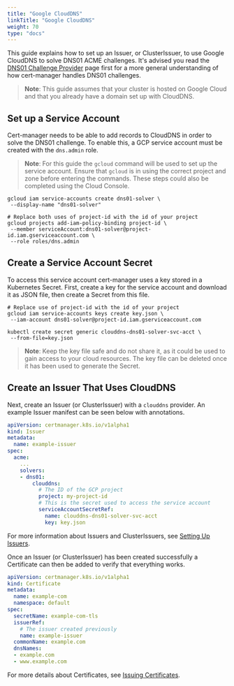 ```yaml
---
title: "Google CloudDNS"
linkTitle: "Google CloudDNS"
weight: 70
type: "docs"
---
```


This guide explains how to set up an Issuer, or ClusterIssuer, to use
Google CloudDNS to solve DNS01 ACME challenges. It's advised you read the
[DNS01 Challenge Provider](./README.md) page first for a more general
understanding of how cert-manager handles DNS01 challenges.

> **Note**: This guide assumes that your cluster is hosted on Google Cloud and
> that you already have a domain set up with CloudDNS.

Set up a Service Account
------------------------

Cert-manager needs to be able to add records to CloudDNS in order to
solve the DNS01 challenge. To enable this, a GCP service account must be
created with the `dns.admin` role.

> **Note**: For this guide the `gcloud` command will be used to set up the
> service account. Ensure that `gcloud` is in using the correct project and zone
> before entering the commands. These steps could also be completed using
> the Cloud Console.

```shell
gcloud iam service-accounts create dns01-solver \
 --display-name "dns01-solver"

# Replace both uses of project-id with the id of your project
gcloud projects add-iam-policy-binding project-id \
 --member serviceAccount:dns01-solver@project-id.iam.gserviceaccount.com \
 --role roles/dns.admin
```

Create a Service Account Secret
-------------------------------

To access this service account cert-manager uses a key stored in a
Kubernetes Secret. First, create a key for the service account and
download it as JSON file, then create a Secret from this file.

```shell
# Replace use of project-id with the id of your project
gcloud iam service-accounts keys create key.json \
 --iam-account dns01-solver@project-id.iam.gserviceaccount.com

kubectl create secret generic clouddns-dns01-solver-svc-acct \
 --from-file=key.json
```

> **Note**: Keep the key file safe and do not share it, as it could be used to
> gain access to your cloud resources. The key file can be deleted once it has
> been used to generate the Secret.

Create an Issuer That Uses CloudDNS
-----------------------------------

Next, create an Issuer (or ClusterIssuer) with a `clouddns` provider. An
example Issuer manifest can be seen below with annotations.

```yaml
apiVersion: certmanager.k8s.io/v1alpha1
kind: Issuer
metadata:
  name: example-issuer
spec:
  acme:
    ...
    solvers:
    - dns01:
        clouddns:
          # The ID of the GCP project
          project: my-project-id
          # This is the secret used to access the service account
          serviceAccountSecretRef:
            name: clouddns-dns01-solver-svc-acct
            key: key.json
```

For more information about Issuers and ClusterIssuers, see
[Setting Up Issuers](../../README.md).

Once an Issuer (or ClusterIssuer) has been created successfully a
Certificate can then be added to verify that everything works.

```yaml
apiVersion: certmanager.k8s.io/v1alpha1
kind: Certificate
metadata:
  name: example-com
  namespace: default
spec:
  secretName: example-com-tls
  issuerRef:
    # The issuer created previously
    name: example-issuer
  commonName: example.com
  dnsNames:
  - example.com
  - www.example.com
```

For more details about Certificates, see
[Issuing Certificates](../../../../issuing-certificates/README.md).
